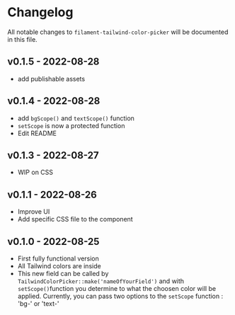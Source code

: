 # Changelog

All notable changes to `filament-tailwind-color-picker` will be documented in this file.

## v0.1.5 - 2022-08-28
- add publishable assets

## v0.1.4 - 2022-08-28
- add `bgScope()` and `textScope()` function
- `setScope` is now a protected function
- Edit README

## v0.1.3 - 2022-08-27
- WIP on CSS

## v0.1.1 - 2022-08-26
- Improve UI
- Add specific CSS file to the component

## v0.1.0 - 2022-08-25
- First fully functional version
- All Tailwind colors are inside
- This new field can be called by `TailwindColorPicker::make('nameOfYourField')` and with `setScope()`function you determine to what the choosen color will be applied. Currently, you can pass two options to the `setScope` function : 
'bg-' or 'text-' 
